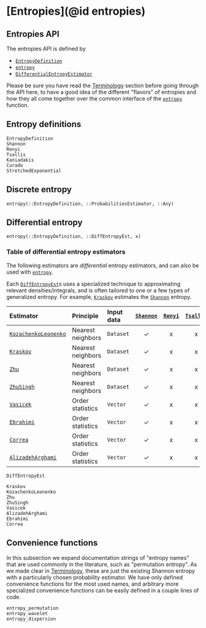 # [Entropies](@id entropies)

## Entropies API

The entropies API is defined by

- [`EntropyDefinition`](@ref)
- [`entropy`](@ref)
- [`DifferentialEntropyEstimator`](@ref)

Please be sure you have read the [Terminology](@ref) section before going through the API here, to have a good idea of the different "flavors" of entropies and how they all come together over the common interface of the [`entropy`](@ref) function.

## Entropy definitions

```@docs
EntropyDefinition
Shannon
Renyi
Tsallis
Kaniadakis
Curado
StretchedExponential
```

## Discrete entropy

```@docs
entropy(::EntropyDefinition, ::ProbabilitiesEstimator, ::Any)
```

## Differential entropy

```@docs
entropy(::EntropyDefinition, ::DiffEntropyEst, x)
```

### Table of differential entropy estimators

The following estimators are *differential* entropy estimators, and can also be used
with [`entropy`](@ref).

Each [`DiffEntropyEst`](@ref)s uses a specialized technique to approximating relevant
densities/integrals, and is often tailored to one or a few types of generalized entropy.
For example, [`Kraskov`](@ref) estimates the [`Shannon`](@ref) entropy.

| Estimator                    | Principle         | Input data | [`Shannon`](@ref) | [`Renyi`](@ref) | [`Tsallis`](@ref) | [`Kaniadakis`](@ref) | [`Curado`](@ref) | [`StretchedExponential`](@ref) |
| :--------------------------- | :---------------- | :--------- | :---------------: | :-------------: | :---------------: | :------------------: | :--------------: | :----------------------------: |
| [`KozachenkoLeonenko`](@ref) | Nearest neighbors | `Dataset`  |        ✓          |        x        |         x         |          x           |        x         |               x                |
| [`Kraskov`](@ref)            | Nearest neighbors | `Dataset`  |        ✓          |        x        |         x         |          x           |        x         |               x                |
| [`Zhu`](@ref)                | Nearest neighbors | `Dataset`  |        ✓          |        x        |         x         |          x           |        x         |               x                |
| [`ZhuSingh`](@ref)           | Nearest neighbors | `Dataset`  |        ✓          |        x        |         x         |          x           |        x         |               x                |
| [`Vasicek`](@ref)            | Order statistics  | `Vector`   |        ✓          |        x        |         x         |          x           |        x         |               x                |
| [`Ebrahimi`](@ref)           | Order statistics  | `Vector`   |        ✓          |        x        |         x         |          x           |        x         |               x                |
| [`Correa`](@ref)             | Order statistics  | `Vector`   |        ✓          |        x        |         x         |          x           |        x         |               x                |
| [`AlizadehArghami`](@ref)    | Order statistics  | `Vector`   |        ✓          |        x        |         x         |          x           |        x         |               x                |

```@docs
DiffEntropyEst
```

```@docs
Kraskov
KozachenkoLeonenko
Zhu
ZhuSingh
Vasicek
AlizadehArghami
Ebrahimi
Correa
```

## Convenience functions

In this subsection we expand documentation strings of "entropy names" that are used commonly in the literature, such as "permutation entropy". As we made clear in [Terminology](@ref), these are just the existing Shannon entropy with a particularly chosen probability estimator. We have only defined convenience functions for the most used names, and arbitrary more specialized convenience functions can be easily defined in a couple lines of code.

```@docs
entropy_permutation
entropy_wavelet
entropy_dispersion
```
